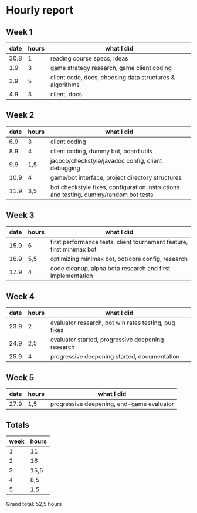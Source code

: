 # Hourly report

## Week 1
date | hours | what I did
------------ | ------------- | -----------------------------------------------
30.8 | 1 | reading course specs, ideas
1.9 | 3 | game strategy research, game client coding
3.9 | 5 | client code, docs, choosing data structures & algorithms 
4.9 | 3 | client, docs

## Week 2
date | hours | what I did
------------ | ------------- | -----------------------------------------------
6.9 | 3 | client coding
8.9 | 4 | client coding, dummy bot, board utils 
9.9 | 1,5 | jacoco/checkstyle/javadoc config, client debugging
10.9 | 4 | game/bot interface, project directory structures
11.9 | 3,5 | bot checkstyle fixes, configuration instructions and testing, dummy/random bot tests

## Week 3
date | hours | what I did
------------ | ------------- | -----------------------------------------------
15.9 | 6 | first performance tests, client tournament feature, first minimax bot
16.9 | 5,5 | optimizing minimax bot, bot/core config, research
17.9 | 4 | code cleanup, alpha beta research and first implementation

## Week 4
date | hours | what I did
------------ | ------------- | -----------------------------------------------
23.9 | 2 | evaluator research, bot win rates testing, bug fixes
24.9 | 2,5 | evaluator started, progressive deepening research
25.9 | 4 | progressive deepening started, documentation

## Week 5
date | hours | what I did
------------ | ------------- | -----------------------------------------------
27.9 | 1,5 | progressive deepening, end-game evaluator

## Totals
week | hours
------|------
1 | 11
2 | 16
3 | 15,5
4 | 8,5
5 | 1,5

Grand total: 52,5 hours
